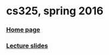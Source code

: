 # cs325, spring 2016

### [Home page](http://www.mathcs.emory.edu/~eugene/cs325/)

### [Lecture slides](http://www.mathcs.emory.edu/~eugene/cs325/lectures/)
